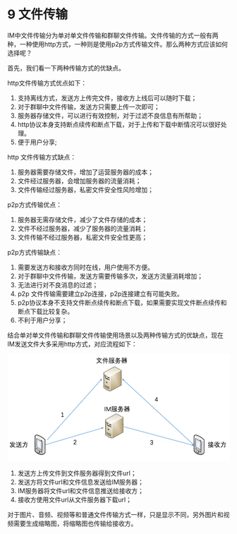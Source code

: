# 9 文件传输
IM中文件传输分为单对单文件传输和群聊文件传输。文件传输的方式一般有两种，一种使用http方式，一种则是使用p2p方式传输文件。那么两种方式应该如何选择呢？

首先，我们看一下两种传输方式的优缺点。

http文件传输方式优点如下：

1.  支持离线方式，发送方上传完文件，接收方上线后可以随时下载；
2.  对于群聊中文件传输，发送方只需要上传一次即可；
3.  服务器存储文件，可以进行有效控制，对于过滤不良信息有所帮助；
4.  http协议本身支持断点续传和断点下载，对于上传和下载中断情况可以很好处理。
5.  便于用户分享;

http 文件传输方式缺点：

1.  服务器需要存储文件，增加了运营服务器的成本；
2.  文件经过服务器，会增加服务器的流量消耗；
3.  文件传输经过服务器，私密文件安全性风险增加；


p2p方式传输优点：
1.  服务器无需存储文件，减少了文件存储的成本；
2.  文件不经过服务器，减少了服务器的流量消耗；
3.  文件传输不经过服务器，私密文件安全性更高；

p2p方式传输缺点：
1.  需要发送方和接收方同时在线，用户使用不方便。
2.  对于群聊中文件传输，发送方需要传输多次，发送方流量消耗增加；
3.  无法进行对不良消息的过滤；
4.  p2p 文件传输需要建立p2p连接，p2p连接建立有可能失败。
5.  p2p协议本身不支持文件断点续传和断点下载，如果需要实现文件断点续传和断点下载比较复杂。
6.  不利于用户分享；


结合单对单文件传输和群聊文件传输使用场景以及两种传输方式的优缺点，现在IM发送文件大多采用http方式，对应流程如下：

![](img/im_send_file.png)

1.  发送方上传文件到文件服务器得到文件url；
2.  发送方将文件url和文件信息发送给IM服务器；
3.  IM服务器将文件url和文件信息推送给接收方；
4.  接收方使用文件url从文件服务器下载url；

对于图片、音频、视频等和普通文件传输方式一样，只是显示不同，另外图片和视频需要生成缩略图，将缩略图也传输给接收方。
